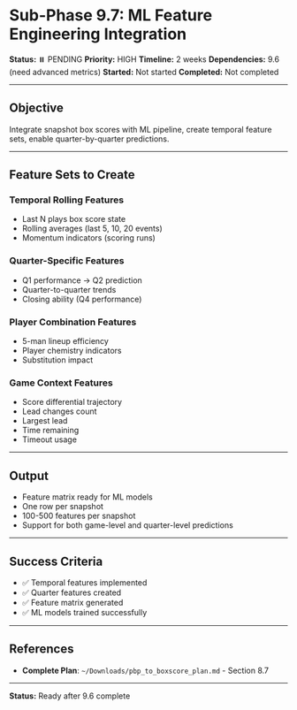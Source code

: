 # Sub-Phase 9.7: ML Feature Engineering Integration

**Status:** ⏸️ PENDING
**Priority:** HIGH
**Timeline:** 2 weeks
**Dependencies:** 9.6 (need advanced metrics)
**Started:** Not started
**Completed:** Not completed

---

## Objective

Integrate snapshot box scores with ML pipeline, create temporal feature sets, enable quarter-by-quarter predictions.

---

## Feature Sets to Create

### Temporal Rolling Features
- Last N plays box score state
- Rolling averages (last 5, 10, 20 events)
- Momentum indicators (scoring runs)

### Quarter-Specific Features
- Q1 performance → Q2 prediction
- Quarter-to-quarter trends
- Closing ability (Q4 performance)

### Player Combination Features
- 5-man lineup efficiency
- Player chemistry indicators
- Substitution impact

### Game Context Features
- Score differential trajectory
- Lead changes count
- Largest lead
- Time remaining
- Timeout usage

---

## Output

- Feature matrix ready for ML models
- One row per snapshot
- 100-500 features per snapshot
- Support for both game-level and quarter-level predictions

---

## Success Criteria

- ✅ Temporal features implemented
- ✅ Quarter features created
- ✅ Feature matrix generated
- ✅ ML models trained successfully

---

## References

- **Complete Plan**: `~/Downloads/pbp_to_boxscore_plan.md` - Section 8.7

---

**Status:** Ready after 9.6 complete







